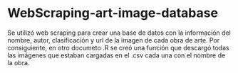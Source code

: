 # WebScraping-art-image-database
Se utilizó web scraping para crear una base de datos con la información del nombre, autor, clasificación y url de la imagen de cada obra de arte. Por consiguiente, en otro documeto .R se creó una función que descargó todas las imágenes que estaban cargadas en el .csv cada una con el nombre de la obra.
